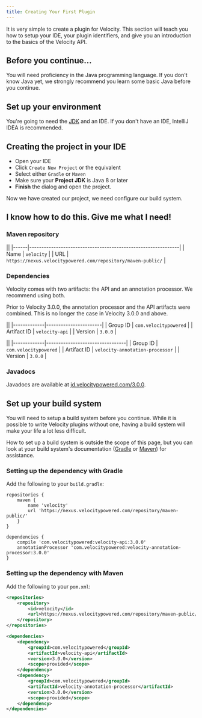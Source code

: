 ```yaml
---
title: Creating Your First Plugin
---
```


It is very simple to create a plugin for Velocity. This section will teach you how to setup your IDE, your plugin identifiers, and give you an introduction to the basics of the Velocity API.

## Before you continue...

You will need proficiency in the Java programming language. If you don't know Java yet, we strongly recommend
you learn some basic Java before you continue.

## Set up your environment

You're going to need the [JDK](https://adoptopenjdk.net) and an IDE. If you don't have an IDE, IntelliJ IDEA is recommended.

## Creating the project in your IDE

* Open your IDE
* Click `Create New Project` or the equivalent
* Select either `Gradle` or `Maven`
* Make sure your **Project JDK** is Java 8 or later
* **Finish** the dialog and open the project.

Now we have created our project, we need configure our build system. 

## I know how to do this. Give me what I need!

### Maven repository

||
|------|--------------------------------------------------------------|
| Name | `velocity`                                                   |
| URL  | `https://nexus.velocitypowered.com/repository/maven-public/` |

### Dependencies

Velocity comes with two artifacts: the API and an annotation processor. We recommend using both.

<Note>
    Prior to Velocity 3.0.0, the annotation processor and the API artifacts were combined. This is no longer the case in Velocity 3.0.0 and above.
</Note>

||
|-------------|-----------------------|
| Group ID    | `com.velocitypowered` |
| Artifact ID | `velocity-api`        |
| Version     | `3.0.0`               |

||
|-------------|---------------------------------|
| Group ID    | `com.velocitypowered`           |
| Artifact ID | `velocity-annotation-processor` |
| Version     | `3.0.0`                         |

### Javadocs

Javadocs are available at [jd.velocitypowered.com/3.0.0](https://jd.velocitypowered.com/3.0.0).

## Set up your build system

You will need to setup a build system before you continue. While it is possible to write Velocity plugins without one,
having a build system will make your life a lot less difficult.

How to set up a build system is outside the scope of this page, but you can look at your build system's documentation
([Gradle](https://docs.gradle.org/current/userguide/userguide.html) or [Maven](https://maven.apache.org/guides/getting-started/index.html))
for assistance.

### Setting up the dependency with Gradle

Add the following to your `build.gradle`:

```
repositories {
    maven {
        name 'velocity'
        url 'https://nexus.velocitypowered.com/repository/maven-public/'
    }
}

dependencies {
    compile 'com.velocitypowered:velocity-api:3.0.0'
    annotationProcessor 'com.velocitypowered:velocity-annotation-processor:3.0.0'
}
```

### Setting up the dependency with Maven

Add the following to your `pom.xml`:

```xml
<repositories>
    <repository>
        <id>velocity</id>
        <url>https://nexus.velocitypowered.com/repository/maven-public/</url>
    </repository>
</repositories>

<dependencies>
    <dependency>
        <groupId>com.velocitypowered</groupId>
        <artifactId>velocity-api</artifactId>
        <version>3.0.0</version>
        <scope>provided</scope>
    </dependency>
    <dependency>
        <groupId>com.velocitypowered</groupId>
        <artifactId>velocity-annotation-processor</artifactId>
        <version>3.0.0</version>
        <scope>provided</scope>
    </dependency>
</dependencies>
```

